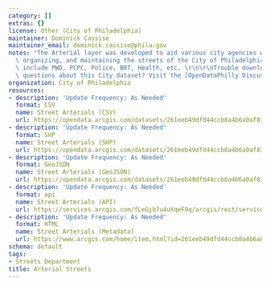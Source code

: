 ```yaml
---
category: []
extras: {}
license: Other (City of Philadelphia)
maintainer: Dominick Cassise
maintainer_email: dominick.cassise@phila.gov
notes: "The Arterial layer was developed to aid various city agencies with planning,\
  \ organizing, and maintaining the streets of the City of Philadelphia.  These agencies\
  \ include PWD, PCPC, Police, BRT, Health, etc. \r\n\r\nTrouble downloading or have\
  \ questions about this City dataset? Visit the [OpenDataPhilly Discussion Group](http://www.phila.gov/data/discuss/)"
organization: City of Philadelphia
resources:
- description: 'Update Frequency: As Needed'
  format: CSV
  name: Street Arterials (CSV)
  url: https://opendata.arcgis.com/datasets/261eeb49dfd44ccb8a4b6a0af830fdc8_0.csv
- description: 'Update Frequency: As Needed'
  format: SHP
  name: Street Arterials (SHP)
  url: https://opendata.arcgis.com/datasets/261eeb49dfd44ccb8a4b6a0af830fdc8_0.zip
- description: 'Update Frequency: As Needed'
  format: GeoJSON
  name: Street Arterials (GeoJSON)
  url: https://opendata.arcgis.com/datasets/261eeb49dfd44ccb8a4b6a0af830fdc8_0.geojson
- description: 'Update Frequency: As Needed'
  format: api
  name: Street Arterials (API)
  url: https://services.arcgis.com/fLeGjb7u4uXqeF9q/arcgis/rest/services/Streets_Arterials/FeatureServer/0/query?outFields=*&where=1%3D1
- description: 'Update Frequency: As Needed'
  format: HTML
  name: Street Arterials (Metadata)
  url: https://www.arcgis.com/home/item.html?id=261eeb49dfd44ccb8a4b6a0af830fdc8
schema: default
tags:
- Streets Department
title: Arterial Streets
---
```

